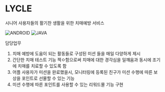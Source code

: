 # LYCLE

시니어 사용자들의 활기찬 생활을 위한 치매예방 서비스

![ANDROID](https://img.shields.io/badge/Android-3DDC84?style=for-the-badge&logo=android&logoColor=white) ![JAVA](https://img.shields.io/badge/Java-ED8B00?style=for-the-badge&logo=openjdk&logoColor=white)

담당업무
1. 치매 예방에 도움이 되는 활동들로 구성된 미션 들을 매일 다양하게 제시
2. 간단한 치매 테스트 기능 젝ㅇ함으로써 치매에 대한 경각심을 일꺠움과 동시에 조기에 치매를 치료할 수 있도록 함
3. 어플 사용자가 미션을 완료했을시, 모니터링에 등록된 친구가 미션 수행에 따른 보상을 포인트로 선물할 수 있는 기능
4. 미션 수행에 따른 포인트를 사용할 수 있는 리워드몰 기능 구현
